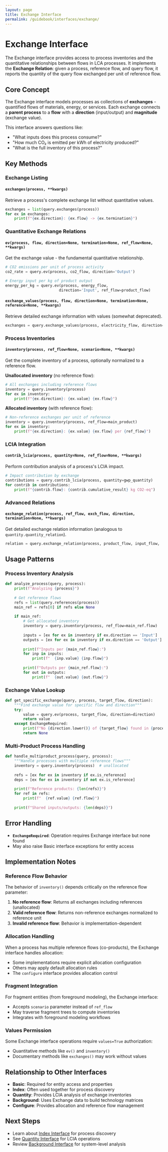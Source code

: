 ```yaml
---
layout: page
title: Exchange Interface
permalink: /guidebook/interfaces/exchange/
---
```


# Exchange Interface

The Exchange interface provides access to process inventories and the quantitative relationships between flows in LCA processes. It implements the **Exchange Relation**: given a process, reference flow, and query flow, it reports the quantity of the query flow exchanged per unit of reference flow.

## Core Concept

The Exchange interface models processes as collections of **exchanges** - quantified flows of materials, energy, or services. Each exchange connects a **parent process** to a **flow** with a **direction** (input/output) and **magnitude** (exchange value).

This interface answers questions like:
- "What inputs does this process consume?"
- "How much CO₂ is emitted per kWh of electricity produced?"
- "What is the full inventory of this process?"

## Key Methods

### Exchange Listing

#### `exchanges(process, **kwargs)`
Retrieve a process's complete exchange list without quantitative values.
```python
exchanges = list(query.exchanges(process))
for ex in exchanges:
    print(f"{ex.direction}: {ex.flow} -> {ex.termination}")
```

### Quantitative Exchange Relations

#### `ev(process, flow, direction=None, termination=None, ref_flow=None, **kwargs)`
Get the exchange value - the fundamental quantitative relationship.
```python
# CO2 emissions per unit of process activity
co2_rate = query.ev(process, co2_flow, direction='Output')

# Energy input per kg of product output  
energy_per_kg = query.ev(process, energy_flow, 
                        direction='Input', ref_flow=product_flow)
```

#### `exchange_values(process, flow, direction=None, termination=None, reference=None, **kwargs)`
Retrieve detailed exchange information with values (somewhat deprecated).
```python
exchanges = query.exchange_values(process, electricity_flow, direction='Input')
```

### Process Inventories

#### `inventory(process, ref_flow=None, scenario=None, **kwargs)`
Get the complete inventory of a process, optionally normalized to a reference flow.

**Unallocated inventory** (no reference flow):
```python
# All exchanges including reference flows
inventory = query.inventory(process)
for ex in inventory:
    print(f"{ex.direction}: {ex.value} {ex.flow}")
```

**Allocated inventory** (with reference flow):
```python
# Non-reference exchanges per unit of reference
inventory = query.inventory(process, ref_flow=main_product)
for ex in inventory:
    print(f"{ex.direction}: {ex.value} {ex.flow} per {ref_flow}")
```

### LCIA Integration

#### `contrib_lcia(process, quantity=None, ref_flow=None, **kwargs)`
Perform contribution analysis of a process's LCIA impact.
```python
# Impact contribution by exchange
contributions = query.contrib_lcia(process, quantity=gwp_quantity)
for contrib in contributions:
    print(f"{contrib.flow}: {contrib.cumulative_result} kg CO2-eq")
```

### Advanced Relations

#### `exchange_relation(process, ref_flow, exch_flow, direction, termination=None, **kwargs)`
Get detailed exchange relation information (analogous to `quantity.quantity_relation`).
```python
relation = query.exchange_relation(process, product_flow, input_flow, 'Input')
```

## Usage Patterns

### Process Inventory Analysis
```python
def analyze_process(query, process):
    print(f"Analyzing {process}")
    
    # Get reference flows
    refs = list(query.references(process))
    main_ref = refs[0] if refs else None
    
    if main_ref:
        # Get allocated inventory
        inventory = query.inventory(process, ref_flow=main_ref.flow)
        
        inputs = [ex for ex in inventory if ex.direction == 'Input']
        outputs = [ex for ex in inventory if ex.direction == 'Output']
        
        print(f"Inputs per {main_ref.flow}:")
        for inp in inputs:
            print(f"  {inp.value} {inp.flow}")
            
        print(f"Outputs per {main_ref.flow}:")
        for out in outputs:
            print(f"  {out.value} {out.flow}")
```

### Exchange Value Lookup
```python
def get_specific_exchange(query, process, target_flow, direction):
    """Find exchange value for specific flow and direction"""
    try:
        value = query.ev(process, target_flow, direction=direction)
        return value
    except ExchangeRequired:
        print(f"No {direction.lower()} of {target_flow} found in {process}")
        return None
```

### Multi-Product Process Handling
```python
def handle_multiproduct_process(query, process):
    """Handle processes with multiple reference flows"""
    inventory = query.inventory(process)  # unallocated
    
    refs = [ex for ex in inventory if ex.is_reference]
    deps = [ex for ex in inventory if not ex.is_reference]
    
    print(f"Reference products: {len(refs)}")
    for ref in refs:
        print(f"  {ref.value} {ref.flow}")
        
    print(f"Shared inputs/outputs: {len(deps)}")
```

## Error Handling

- **`ExchangeRequired`**: Operation requires Exchange interface but none found
- May also raise Basic interface exceptions for entity access

## Implementation Notes

### Reference Flow Behavior
The behavior of `inventory()` depends critically on the reference flow parameter:

1. **No reference flow**: Returns all exchanges including references (unallocated)
2. **Valid reference flow**: Returns non-reference exchanges normalized to reference unit
3. **Invalid reference flow**: Behavior is implementation-dependent

### Allocation Handling
When a process has multiple reference flows (co-products), the Exchange interface handles allocation:
- Some implementations require explicit allocation configuration
- Others may apply default allocation rules
- The `configure` interface provides allocation control

### Fragment Integration
For fragment entities (from foreground modeling), the Exchange interface:
- Accepts `scenario` parameter instead of `ref_flow`
- May traverse fragment trees to compute inventories
- Integrates with foreground modeling workflows

### Values Permission
Some Exchange interface operations require `values=True` authorization:
- Quantitative methods like `ev()` and `inventory()`
- Documentary methods like `exchanges()` may work without values

## Relationship to Other Interfaces

- **Basic**: Required for entity access and properties
- **Index**: Often used together for process discovery
- **Quantity**: Provides LCIA analysis of exchange inventories  
- **Background**: Uses Exchange data to build technology matrices
- **Configure**: Provides allocation and reference flow management

## Next Steps

- Learn about [Index Interface](../index/) for process discovery
- See [Quantity Interface](../quantity/) for LCIA operations
- Review [Background Interface](../background/) for system-level analysis